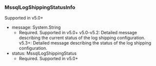 ### MssqlLogShippingStatusInfo
Supported in v5.0+

- message: System.String
  - Required. Supported in v5.0+
v5.0-v5.2: Detailed message describing the current status of the log shipping configuration.
v5.3+: Detailed message describing the status of the log shipping configuration.
- status: MssqlLogShippingStatus
  - Required. Supported in v5.0+
